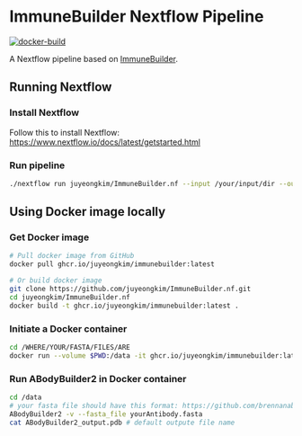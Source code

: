 # ImmuneBuilder Nextflow Pipeline

<!-- badges: start -->
[![docker-build](https://github.com/juyeongkim/ImmuneBuilder.nf/actions/workflows/docker-build.yml/badge.svg)](https://github.com/juyeongkim/ImmuneBuilder.nf/actions/workflows/docker-build.yml)
<!-- badges: end -->

A Nextflow pipeline based on [ImmuneBuilder](https://github.com/brennanaba/ImmuneBuilder).

## Running Nextflow

### Install Nextflow

Follow this to install Nextflow: https://www.nextflow.io/docs/latest/getstarted.html

### Run pipeline

```sh
./nextflow run juyeongkim/ImmuneBuilder.nf --input /your/input/dir --output /your/output/dir
```


## Using Docker image locally

### Get Docker image

```sh
# Pull docker image from GitHub
docker pull ghcr.io/juyeongkim/immunebuilder:latest

# Or build docker image
git clone https://github.com/juyeongkim/ImmuneBuilder.nf.git
cd juyeongkim/ImmuneBuilder.nf
docker build -t ghcr.io/juyeongkim/immunebuilder:latest .
```

### Initiate a Docker container

```sh
cd /WHERE/YOUR/FASTA/FILES/ARE
docker run --volume $PWD:/data -it ghcr.io/juyeongkim/immunebuilder:latest
```

### Run ABodyBuilder2 in Docker container

```sh
cd /data
# your fasta file should have this format: https://github.com/brennanaba/ImmuneBuilder/tree/main#fasta-formatting
ABodyBuilder2 -v --fasta_file yourAntibody.fasta
cat ABodyBuilder2_output.pdb # default outpute file name
```
